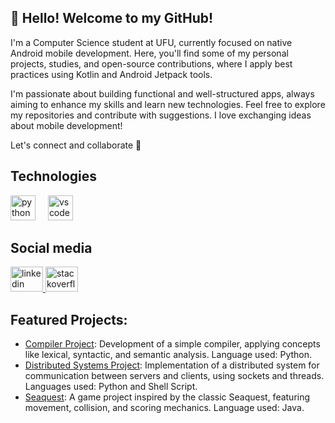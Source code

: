 ## 👋 Hello! Welcome to my GitHub!

I'm a Computer Science student at UFU, currently focused on native Android mobile development. Here, you'll find some of my personal projects, studies, and open-source contributions, where I apply best practices using Kotlin and Android Jetpack tools.

I'm passionate about building functional and well-structured apps, always aiming to enhance my skills and learn new technologies. Feel free to explore my repositories and contribute with suggestions. I love exchanging ideas about mobile development!

Let's connect and collaborate 🚀

###

<h2 align="left">Technologies</h2>

<div align="left">
  <img src="https://cdn.jsdelivr.net/gh/devicons/devicon/icons/python/python-original.svg" height="40" alt="python logo"  />
  <img width="12" />
  <img src="https://cdn.jsdelivr.net/gh/devicons/devicon/icons/vscode/vscode-original.svg" height="40" alt="vscode logo"  />
</div>

###

<h2 align="left">Social media</h2>

<div align="left">
  <a href="https://www.linkedin.com/in/rafa-alves-de-lima/" target="_blank">
    <img src="https://raw.githubusercontent.com/maurodesouza/profile-readme-generator/master/src/assets/icons/social/linkedin/default.svg" width="52" height="40" alt="linkedin logo"  />
  </a>
  <a href="https://stackoverflow.com/users/17541866/rafael-lima" target="_blank">
    <img src="https://raw.githubusercontent.com/maurodesouza/profile-readme-generator/master/src/assets/icons/social/stackoverflow/default.svg" width="52" height="40" alt="stackoverflow logo"  />
  </a>
</div>

###

## Featured Projects:

- [Compiler Project](https://github.com/RafaLima14028/Projeto-de-Compiladores): Development of a simple compiler, applying concepts like lexical, syntactic, and semantic analysis. Language used: Python.
- [Distributed Systems Project](https://github.com/RafaLima14028/Projeto-de-Sistemas-Distribuidos): Implementation of a distributed system for communication between servers and clients, using sockets and threads. Languages used: Python and Shell Script.
- [Seaquest](https://github.com/RafaLima14028/Seaquest): A game project inspired by the classic Seaquest, featuring movement, collision, and scoring mechanics. Language used: Java.

